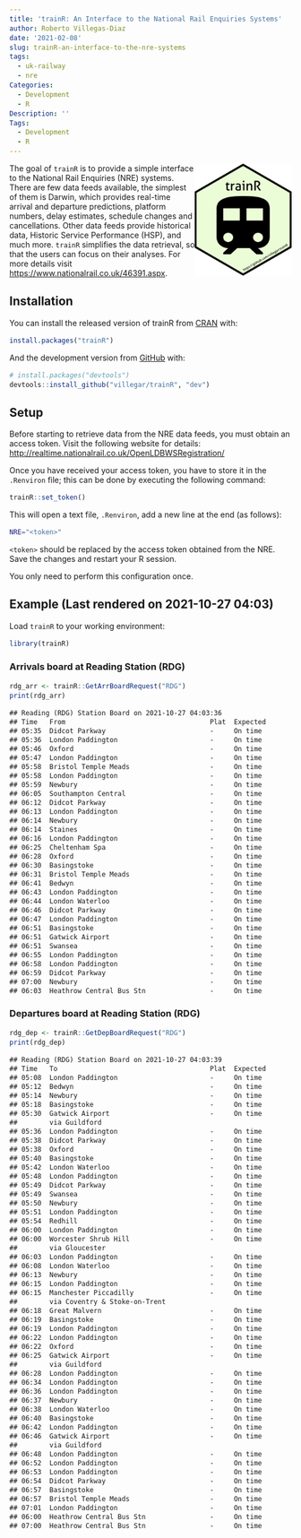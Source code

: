 ```yaml
---
title: 'trainR: An Interface to the National Rail Enquiries Systems'
author: Roberto Villegas-Diaz
date: '2021-02-08'
slug: trainR-an-interface-to-the-nre-systems
tags:
  - uk-railway
  - nre
Categories:
  - Development
  - R
Description: ''
Tags:
  - Development
  - R
---
```


<img src="https://raw.githubusercontent.com/villegar/trainR/main/inst/images/logo.png" alt="logo" align="right" height=200px/>

The goal of `trainR` is to provide a simple interface to the 
National Rail Enquiries (NRE) systems. There are few data feeds 
available, the simplest of them is Darwin, which provides real-time 
arrival and departure predictions, platform numbers, delay estimates, 
schedule changes and cancellations. Other data feeds provide historical 
data, Historic Service Performance (HSP), and much more. `trainR` 
simplifies the data retrieval, so that the users can focus on their 
analyses. For more details visit 
https://www.nationalrail.co.uk/46391.aspx.

## Installation

You can install the released version of trainR from [CRAN](https://CRAN.R-project.org) with:

``` r
install.packages("trainR")
```

And the development version from [GitHub](https://github.com/) with:

``` r
# install.packages("devtools")
devtools::install_github("villegar/trainR", "dev")
```

## Setup
Before starting to retrieve data from the NRE data feeds, you must obtain an access token. 
Visit the following website for details: http://realtime.nationalrail.co.uk/OpenLDBWSRegistration/

Once you have received your access token, you have to store it in the `.Renviron` file; this can be 
done by executing the following command:


```r
trainR::set_token()
```

This will open a text file, `.Renviron`, add a new line at the end (as follows):

```bash
NRE="<token>"
```

`<token>` should be replaced by the access token obtained from the NRE. Save the changes and restart 
your R session.

You only need to perform this configuration once.

## Example (Last rendered on 2021-10-27 04:03)

Load `trainR` to your working environment:

```r
library(trainR)
```

### Arrivals board at Reading Station (RDG)


```r
rdg_arr <- trainR::GetArrBoardRequest("RDG")
print(rdg_arr)
```

```
## Reading (RDG) Station Board on 2021-10-27 04:03:36
## Time   From                                    Plat  Expected
## 05:35  Didcot Parkway                          -     On time
## 05:36  London Paddington                       -     On time
## 05:46  Oxford                                  -     On time
## 05:47  London Paddington                       -     On time
## 05:58  Bristol Temple Meads                    -     On time
## 05:58  London Paddington                       -     On time
## 05:59  Newbury                                 -     On time
## 06:05  Southampton Central                     -     On time
## 06:12  Didcot Parkway                          -     On time
## 06:13  London Paddington                       -     On time
## 06:14  Newbury                                 -     On time
## 06:14  Staines                                 -     On time
## 06:16  London Paddington                       -     On time
## 06:25  Cheltenham Spa                          -     On time
## 06:28  Oxford                                  -     On time
## 06:30  Basingstoke                             -     On time
## 06:31  Bristol Temple Meads                    -     On time
## 06:41  Bedwyn                                  -     On time
## 06:43  London Paddington                       -     On time
## 06:44  London Waterloo                         -     On time
## 06:46  Didcot Parkway                          -     On time
## 06:47  London Paddington                       -     On time
## 06:51  Basingstoke                             -     On time
## 06:51  Gatwick Airport                         -     On time
## 06:51  Swansea                                 -     On time
## 06:55  London Paddington                       -     On time
## 06:58  London Paddington                       -     On time
## 06:59  Didcot Parkway                          -     On time
## 07:00  Newbury                                 -     On time
## 06:03  Heathrow Central Bus Stn                -     On time
```

### Departures board at Reading Station (RDG)


```r
rdg_dep <- trainR::GetDepBoardRequest("RDG")
print(rdg_dep)
```

```
## Reading (RDG) Station Board on 2021-10-27 04:03:39
## Time   To                                      Plat  Expected
## 05:08  London Paddington                       -     On time
## 05:12  Bedwyn                                  -     On time
## 05:14  Newbury                                 -     On time
## 05:18  Basingstoke                             -     On time
## 05:30  Gatwick Airport                         -     On time
##        via Guildford                           
## 05:36  London Paddington                       -     On time
## 05:38  Didcot Parkway                          -     On time
## 05:38  Oxford                                  -     On time
## 05:40  Basingstoke                             -     On time
## 05:42  London Waterloo                         -     On time
## 05:48  London Paddington                       -     On time
## 05:49  Didcot Parkway                          -     On time
## 05:49  Swansea                                 -     On time
## 05:50  Newbury                                 -     On time
## 05:51  London Paddington                       -     On time
## 05:54  Redhill                                 -     On time
## 06:00  London Paddington                       -     On time
## 06:00  Worcester Shrub Hill                    -     On time
##        via Gloucester                          
## 06:03  London Paddington                       -     On time
## 06:08  London Waterloo                         -     On time
## 06:13  Newbury                                 -     On time
## 06:15  London Paddington                       -     On time
## 06:15  Manchester Piccadilly                   -     On time
##        via Coventry & Stoke-on-Trent           
## 06:18  Great Malvern                           -     On time
## 06:19  Basingstoke                             -     On time
## 06:19  London Paddington                       -     On time
## 06:22  London Paddington                       -     On time
## 06:22  Oxford                                  -     On time
## 06:25  Gatwick Airport                         -     On time
##        via Guildford                           
## 06:28  London Paddington                       -     On time
## 06:34  London Paddington                       -     On time
## 06:36  London Paddington                       -     On time
## 06:37  Newbury                                 -     On time
## 06:38  London Waterloo                         -     On time
## 06:40  Basingstoke                             -     On time
## 06:42  London Paddington                       -     On time
## 06:46  Gatwick Airport                         -     On time
##        via Guildford                           
## 06:48  London Paddington                       -     On time
## 06:52  London Paddington                       -     On time
## 06:53  London Paddington                       -     On time
## 06:54  Didcot Parkway                          -     On time
## 06:57  Basingstoke                             -     On time
## 06:57  Bristol Temple Meads                    -     On time
## 07:01  London Paddington                       -     On time
## 06:00  Heathrow Central Bus Stn                -     On time
## 07:00  Heathrow Central Bus Stn                -     On time
```
